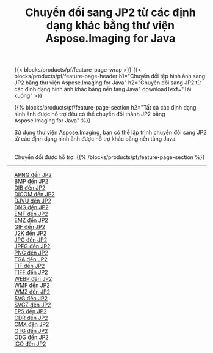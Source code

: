 ﻿---
title: Chuyển đổi sang JP2 từ các định dạng khác bằng thư viện Aspose.Imaging for Java 
weight: 3920
url: /vi/java/conversion/to/jp2 
lang: vi
langdirlevel: 2
locales: zh-hans,ja,it,ru,de,es,fr,nl,id,lt,pl,pt,vi,tr,ko,zh-hant,ar,hi,th,sv,cs,uk,he
description: Sử dụng Aspose.Imaging, bạn có thể chuyển đổi sang JP2 từ các định dạng khác bằng Java
---

{{< blocks/products/pf/feature-page-wrap >}}
{{< blocks/products/pf/feature-page-header h1="Chuyển đổi tệp hình ảnh sang JP2 bằng thư viện Aspose.Imaging for Java" h2="Chuyển đổi sang JP2 từ các định dạng hình ảnh khác bằng nền tảng Java" downloadText="Tải xuống" >}}


{{% blocks/products/pf/feature-page-section  h2="Tất cả các định dạng hình ảnh được hỗ trợ đều có thể chuyển đổi thành JP2 bằng Aspose.Imaging for Java" %}}
<p align=justify>Sử dụng thư viện Aspose.Imaging, bạn có thể lập trình chuyển đổi sang JP2 từ các định dạng hình ảnh được hỗ trợ khác bằng nền tảng Java.</p>
<br/>
Chuyển đổi được hỗ trợ:
{{% /blocks/products/pf/feature-page-section %}}
<div class="container-fluid productfamilypage bg-gray">
    <div class="convertypes bg-gray agp-content section">
        <div class="container">
		<hr style="margin-left:-20px;"/>
		<div class="row other-converters">
		    <div class='col-md-2 other-converter remove-lp remove-rp'><a href="/imaging/vi/java/conversion/apng-to-jp2" >APNG đến JP2</a></div>
<div class='col-md-2 other-converter remove-lp remove-rp'><a href="/imaging/vi/java/conversion/bmp-to-jp2" >BMP đến JP2</a></div>
<div class='col-md-2 other-converter remove-lp remove-rp'><a href="/imaging/vi/java/conversion/dib-to-jp2" >DIB đến JP2</a></div>
<div class='col-md-2 other-converter remove-lp remove-rp'><a href="/imaging/vi/java/conversion/dicom-to-jp2" >DICOM đến JP2</a></div>
<div class='col-md-2 other-converter remove-lp remove-rp'><a href="/imaging/vi/java/conversion/djvu-to-jp2" >DJVU đến JP2</a></div>
<div class='col-md-2 other-converter remove-lp remove-rp'><a href="/imaging/vi/java/conversion/dng-to-jp2" >DNG đến JP2</a></div>
<div class='col-md-2 other-converter remove-lp remove-rp'><a href="/imaging/vi/java/conversion/emf-to-jp2" >EMF đến JP2</a></div>
<div class='col-md-2 other-converter remove-lp remove-rp'><a href="/imaging/vi/java/conversion/emz-to-jp2" >EMZ đến JP2</a></div>
<div class='col-md-2 other-converter remove-lp remove-rp'><a href="/imaging/vi/java/conversion/gif-to-jp2" >GIF đến JP2</a></div>
<div class='col-md-2 other-converter remove-lp remove-rp'><a href="/imaging/vi/java/conversion/j2k-to-jp2" >J2K đến JP2</a></div>
<div class='col-md-2 other-converter remove-lp remove-rp'><a href="/imaging/vi/java/conversion/jpg-to-jp2" >JPG đến JP2</a></div>
<div class='col-md-2 other-converter remove-lp remove-rp'><a href="/imaging/vi/java/conversion/jpeg-to-jp2" >JPEG đến JP2</a></div>
<div class='col-md-2 other-converter remove-lp remove-rp'><a href="/imaging/vi/java/conversion/png-to-jp2" >PNG đến JP2</a></div>
<div class='col-md-2 other-converter remove-lp remove-rp'><a href="/imaging/vi/java/conversion/tga-to-jp2" >TGA đến JP2</a></div>
<div class='col-md-2 other-converter remove-lp remove-rp'><a href="/imaging/vi/java/conversion/tif-to-jp2" >TIF đến JP2</a></div>
<div class='col-md-2 other-converter remove-lp remove-rp'><a href="/imaging/vi/java/conversion/tiff-to-jp2" >TIFF đến JP2</a></div>
<div class='col-md-2 other-converter remove-lp remove-rp'><a href="/imaging/vi/java/conversion/webp-to-jp2" >WEBP đến JP2</a></div>
<div class='col-md-2 other-converter remove-lp remove-rp'><a href="/imaging/vi/java/conversion/wmf-to-jp2" >WMF đến JP2</a></div>
<div class='col-md-2 other-converter remove-lp remove-rp'><a href="/imaging/vi/java/conversion/wmz-to-jp2" >WMZ đến JP2</a></div>
<div class='col-md-2 other-converter remove-lp remove-rp'><a href="/imaging/vi/java/conversion/svg-to-jp2" >SVG đến JP2</a></div>
<div class='col-md-2 other-converter remove-lp remove-rp'><a href="/imaging/vi/java/conversion/svgz-to-jp2" >SVGZ đến JP2</a></div>
<div class='col-md-2 other-converter remove-lp remove-rp'><a href="/imaging/vi/java/conversion/eps-to-jp2" >EPS đến JP2</a></div>
<div class='col-md-2 other-converter remove-lp remove-rp'><a href="/imaging/vi/java/conversion/cdr-to-jp2" >CDR đến JP2</a></div>
<div class='col-md-2 other-converter remove-lp remove-rp'><a href="/imaging/vi/java/conversion/cmx-to-jp2" >CMX đến JP2</a></div>
<div class='col-md-2 other-converter remove-lp remove-rp'><a href="/imaging/vi/java/conversion/otg-to-jp2" >OTG đến JP2</a></div>
<div class='col-md-2 other-converter remove-lp remove-rp'><a href="/imaging/vi/java/conversion/odg-to-jp2" >ODG đến JP2</a></div>
<div class='col-md-2 other-converter remove-lp remove-rp'><a href="/imaging/vi/java/conversion/ico-to-jp2" >ICO đến JP2</a></div>
                </div>
        </div>
    </div>
</div>
<br/>

